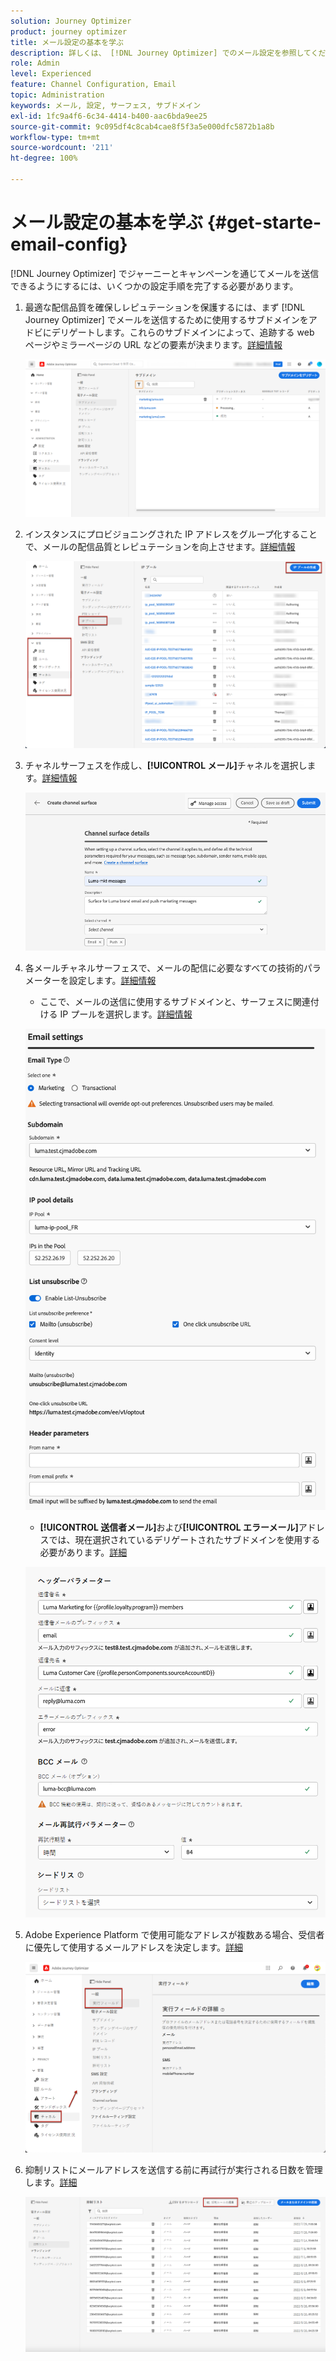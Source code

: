 ```yaml
---
solution: Journey Optimizer
product: journey optimizer
title: メール設定の基本を学ぶ
description: 詳しくは、 [!DNL Journey Optimizer] でのメール設定を参照してください
role: Admin
level: Experienced
feature: Channel Configuration, Email
topic: Administration
keywords: メール, 設定, サーフェス, サブドメイン
exl-id: 1fc9a4f6-6c34-4414-b400-aac6bda9ee25
source-git-commit: 9c095df4c8cab4cae8f5f3a5e000dfc5872b1a8b
workflow-type: tm+mt
source-wordcount: '211'
ht-degree: 100%

---
```


# メール設定の基本を学ぶ {#get-starte-email-config}

[!DNL Journey Optimizer] でジャーニーとキャンペーンを通じてメールを送信できるようにするには、いくつかの設定手順を完了する必要があります。

1. 最適な配信品質を確保しレピュテーションを保護するには、まず [!DNL Journey Optimizer] でメールを送信するために使用するサブドメインをアドビにデリゲートします。これらのサブドメインによって、追跡する web ページやミラーページの URL などの要素が決まります。[詳細情報](../configuration/about-subdomain-delegation.md)

   ![](../configuration/assets/subdomain-list.png)

1. インスタンスにプロビジョニングされた IP アドレスをグループ化することで、メールの配信品質とレピュテーションを向上させます。[詳細情報](../configuration/ip-pools.md)

   ![](../configuration/assets/ip-pool-create.png)

1. チャネルサーフェスを作成し、**[!UICONTROL メール]**&#x200B;チャネルを選択します。[詳細情報](../configuration/channel-surfaces.md)


   ![](../configuration/assets/preset-general.png)

1. 各メールチャネルサーフェスで、メールの配信に必要なすべての技術的パラメーターを設定します。[詳細情報](email-settings.md)

   * ここで、メールの送信に使用するサブドメインと、サーフェスに関連付ける IP プールを選択します。[詳細情報](email-settings.md#subdomains-and-ip-pools)

   ![](assets/surface-subdomain-ip-pool.png)

   * **[!UICONTROL 送信者メール]**&#x200B;および&#x200B;**[!UICONTROL エラーメール]**&#x200B;アドレスでは、現在選択されているデリゲートされたサブドメインを使用する必要があります。[詳細](email-settings.md#email-header)

   ![](assets/preset-header.png)

1. Adobe Experience Platform で使用可能なアドレスが複数ある場合、受信者に優先して使用するメールアドレスを決定します。[詳細](../configuration/primary-email-addresses.md)

   ![](../configuration/assets/primary-address-execution-fields.png)

1. 抑制リストにメールアドレスを送信する前に再試行が実行される日数を管理します。[詳細](../configuration/manage-suppression-list.md)

   ![](../configuration/assets/suppression-list-edit-retries.png)
